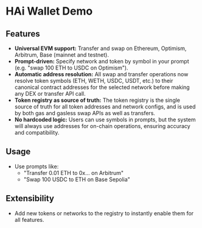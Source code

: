 # HAi Wallet Demo

## Features

- **Universal EVM support:** Transfer and swap on Ethereum, Optimism, Arbitrum, Base (mainnet and testnet).
- **Prompt-driven:** Specify network and token by symbol in your prompt (e.g. "swap 100 ETH to USDC on Optimism").
- **Automatic address resolution:** All swap and transfer operations now resolve token symbols (ETH, WETH, USDC, USDT, etc.) to their canonical contract addresses for the selected network before making any DEX or transfer API call.
- **Token registry as source of truth:** The token registry is the single source of truth for all token addresses and network configs, and is used by both gas and gasless swap APIs as well as transfers.
- **No hardcoded logic:** Users can use symbols in prompts, but the system will always use addresses for on-chain operations, ensuring accuracy and compatibility.

## Usage

- Use prompts like:
  - "Transfer 0.01 ETH to 0x... on Arbitrum"
  - "Swap 100 USDC to ETH on Base Sepolia"

## Extensibility

- Add new tokens or networks to the registry to instantly enable them for all features. 